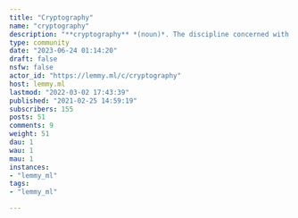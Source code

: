 ```yaml
---
title: "Cryptography" 
name: "cryptography"
description: "**cryptography** *(noun)*. The discipline concerned with communication security (eg, confidentiality of messages, integrity of messages, sender authentication, non-repudiation of messages, and many other related issues), regardless of the used medium such as pencil and paper or computers.This community is for links about and discussion of cryptography specifically. For privacy technology more generally, use [!privacy](https://lemmy.ml/c/privacy).This community is explicitly **not** about cryptocurrency; see [!crypto](https://lemmy.ml/c/crypto) for that."
type: community
date: "2023-06-24 01:14:20"
draft: false
nsfw: false
actor_id: "https://lemmy.ml/c/cryptography"
host: lemmy.ml
lastmod: "2022-03-02 17:43:39"
published: "2021-02-25 14:59:19"
subscribers: 155
posts: 51
comments: 9
weight: 51
dau: 1
wau: 1
mau: 1
instances:
- "lemmy_ml"
tags: 
- "lemmy_ml"

---
```

